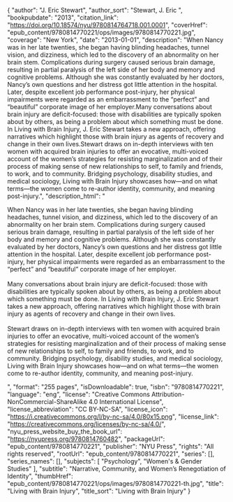 {
  "author": "J. Eric   Stewart",
  "author_sort": "Stewart, J. Eric  ",
  "bookpubdate": "2013",
  "citation_link": "https://doi.org/10.18574/nyu/9780814764718.001.0001",
  "coverHref": "epub_content/9780814770221/ops/images/9780814770221.jpg",
  "coverage": "New York",
  "date": "2013-01-01",
  "description": "When Nancy was in her late twenties, she began having blinding headaches, tunnel vision, and dizziness, which led to the discovery of an abnormality on her brain stem. Complications during surgery caused serious brain damage, resulting in partial paralysis of the left side of her body and memory and cognitive problems. Although she was constantly evaluated by her doctors, Nancy&#8217;s own questions and her distress got little attention in the hospital. Later, despite excellent job performance post-injury, her physical impairments were regarded as an embarrassment to the &#8220;perfect&#8221; and &#8220;beautiful&#8221; corporate image of her employer.Many conversations about brain injury are deficit-focused: those with disabilities are typically spoken about by others, as being a problem about which something must be done. In Living with Brain Injury, J. Eric Stewart takes a new approach, offering narratives which highlight those with brain injury as agents of recovery and change in their own lives.Stewart draws on in-depth interviews with ten women with acquired brain injuries to offer an evocative, multi-voiced account of the women&#8217;s strategies for resisting marginalization and of their process of making sense of new relationships to self, to family and friends, to work, and to community. Bridging psychology, disability studies, and medical sociology, Living with Brain Injury showcases how&#8212;and on what terms&#8212;the women come to re-author identity, community, and meaning post-injury.",
  "description_html": "<p>When Nancy was in her late twenties, she began having blinding headaches, tunnel vision, and dizziness, which led to the discovery of an abnormality on her brain stem. Complications during surgery caused serious brain damage, resulting in partial paralysis of the left side of her body and memory and cognitive problems. Although she was constantly evaluated by her doctors, Nancy&#8217;s own questions and her distress got little attention in the hospital. Later, despite excellent job performance post-injury, her physical impairments were regarded as an embarrassment to the &#8220;perfect&#8221; and &#8220;beautiful&#8221; corporate image of her employer.<br><br>Many conversations about brain injury are deficit-focused: those with disabilities are typically spoken about by others, as being a problem about which something must be done. In Living with Brain Injury, J. Eric Stewart takes a new approach, offering narratives which highlight those with brain injury as agents of recovery and change in their own lives.<br><br>Stewart draws on in-depth interviews with ten women with acquired brain injuries to offer an evocative, multi-voiced account of the women&#8217;s strategies for resisting marginalization and of their process of making sense of new relationships to self, to family and friends, to work, and to community. Bridging psychology, disability studies, and medical sociology, Living with Brain Injury showcases how&#8212;and on what terms&#8212;the women come to re-author identity, community, and meaning post-injury.</p>",
  "format": "255 pages",
  "isDownloadable": true,
  "isbn": "9780814770221",
  "language": "eng",
  "license": "Creative Commons Attribution-NonCommercial-ShareAlike 4.0 International License",
  "license_abbreviation": "CC BY-NC-SA",
  "license_icon": "https://i.creativecommons.org/l/by-nc-sa/4.0/80x15.png",
  "license_link": "https://creativecommons.org/licenses/by-nc-sa/4.0/",
  "nyu_press_website_buy_the_book_url": "https://nyupress.org/9780814760482",
  "packageUrl": "epub_content/9780814770221",
  "publisher": "NYU Press",
  "rights": "All rights reserved",
  "rootUrl": "epub_content/9780814770221",
  "series": [],
  "series_names": [],
  "subjects": [
    "Psychology",
    "Women's & Gender Studies"
  ],
  "subtitle": "Narrative, Community, and Women’s Renegotiation of Identity",
  "thumbHref": "epub_content/9780814770221/ops/images/9780814770221-th.jpg",
  "title": "Living with Brain Injury",
  "title_sort": "Living with Brain Injury"
}
